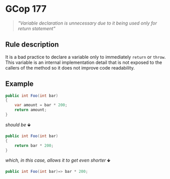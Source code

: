 # GCop 177

> *"Variable declaration is unnecessary due to it being used only for return statement"*

## Rule description

It is a bad practice to declare a variable only to immediately `return` or `throw`. This variable is an internal implementation detail that is not exposed to the callers of the method so it does not improve code readability.

## Example

```csharp
public int Foo(int bar)
{
    var amount = bar * 200;
    return amount;  
}
```

*should be* 🡻

```csharp
public int Foo(int bar)
{
    return bar * 200; 
}
```
*which, in this case, allows it to get even shorter* 🡻
```csharp
public int Foo(int bar)=> bar * 200; 
```
